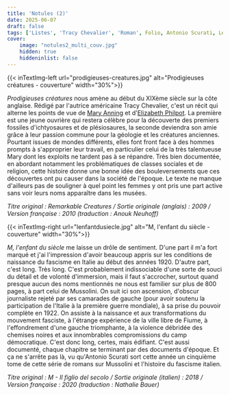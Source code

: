 ```yaml
---
title: 'Notules (2)'
date: 2025-06-07
draft: false
tags: ['Listes', 'Tracy Chevalier', 'Roman', Folio, Antonio Scurati, Les Arènes, Histoire]
cover: 
    image: "notules2_multi_couv.jpg"
    hidden: true
    hiddeninlist: false
---
```


{{< inTextImg-left url="prodigieuses-creatures.jpg" alt="Prodigieuses créatures - couverture" width="30%">}}

*Prodigieuses créatures* nous amène au début du XIXème siècle sur la côte anglaise. Rédigé par l'autrice américaine Tracy Chevalier, c'est un récit qui alterne les points de vue de [Mary Anning](https://fr.wikipedia.org/wiki/Mary_Anning) et d'[Elizabeth Philpot](https://fr.wikipedia.org/wiki/Elizabeth_Philpot). La première est une jeune ouvrière qui restera célèbre pour la découverte des premiers fossiles d'ichtyosaures et de plésiosaures, la seconde deviendra son amie grâce à leur passion commune pour la géologie et les créatures anciennes. Pourtant issues de mondes différents, elles font front face à des hommes prompts à s'approprier leur travail, en particulier celui de la très talentueuse Mary dont les exploits ne tardent pas à se répandre. Très bien documentée, en abordant notamment les problématiques de classes sociales et de religion, cette histoire donne une bonne idée des bouleversements que ces découvertes ont pu causer dans la société de l'époque. Le texte ne manque d'ailleurs pas de souligner à quel point les femmes y ont pris une part active sans voir leurs noms apparaître dans les musées. 

_Titre original : Remarkable Creatures / Sortie originale (anglais) : 2009 / Version française : 2010 (traduction : Anouk Neuhoff)_

{{< inTextImg-right url="lenfantdusiecle.jpg" alt="M, l'enfant du siècle - couverture" width="30%">}}

*M, l'enfant du siècle* me laisse un drôle de sentiment. D'une part il m'a fort marqué et j'ai l'impression d'avoir beaucoup appris sur les conditions de naissance du fascisme en Italie au début des années 1920. D'autre part, c'est long. Très long. C'est probablement indissociable d'une sorte de souci du détail et de volonté d'immersion, mais il faut s'accrocher, surtout quand presque aucun des noms mentionnés ne nous est familier sur plus de 800 pages, à part celui de Mussolini. On suit ici son ascension, d'obscur journaliste rejeté par ses camarades de gauche (pour avoir soutenu la participation de l'Italie à la première guerre mondiale), à sa prise du pouvoir complète en 1922. On assiste à la naissance et aux transformations du mouvement fasciste, à l'étrange expérience de la ville libre de Fiume, à l'effondrement d'une gauche triomphante, à la violence débridée des chemises noires et aux innombrables compromissions du camp démocratique. C'est donc long, certes, mais édifiant. C'est aussi documenté, chaque chapitre se terminant par des documents d'époque. Et ça ne s'arrête pas là, vu qu'Antonio Scurati sort cette année un cinquième tome de cette série de romans sur Mussolini et l'histoire du fascisme italien. 

_Titre original : M - Il figlio del secolo / Sortie originale (italien) : 2018 / Version française : 2020 (traduction : Nathalie Bauer)_
